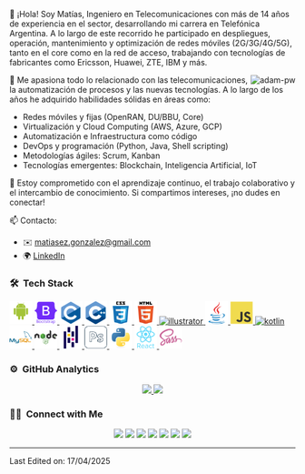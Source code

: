 👋 ¡Hola! Soy Matías, Ingeniero en Telecomunicaciones con más de 14 años de experiencia en el sector, desarrollando mi carrera en Telefónica Argentina. A lo largo de este recorrido he participado en despliegues, operación, mantenimiento y optimización de redes móviles (2G/3G/4G/5G), tanto en el core como en la red de acceso, trabajando con tecnologías de fabricantes como Ericsson, Huawei, ZTE, IBM y más.


<p><img align="right" src="https://github.com/Adam-pw/Adam-pw/blob/main/animation_500_kxa883sd.gif" alt="adam-pw" /></p>



🧠 Me apasiona todo lo relacionado con las telecomunicaciones, la automatización de procesos y las nuevas tecnologías. A lo largo de los años he adquirido habilidades sólidas en áreas como:

- Redes móviles y fijas (OpenRAN, DU/BBU, Core)
- Virtualización y Cloud Computing (AWS, Azure, GCP)
- Automatización e Infraestructura como código
- DevOps y programación (Python, Java, Shell scripting)
- Metodologías ágiles: Scrum, Kanban
- Tecnologías emergentes: Blockchain, Inteligencia Artificial, IoT

🔗 Estoy comprometido con el aprendizaje continuo, el trabajo colaborativo y el intercambio de conocimiento. Si compartimos intereses, ¡no dudes en conectar!


📫 Contacto:
- ✉️ matiasez.gonzalez@gmail.com
- 🌍 [LinkedIn](https://www.linkedin.com/in/maezgonz)



### 🛠 &nbsp;Tech Stack

<p align="left"> <a href="https://developer.android.com" target="_blank" rel="noreferrer"> <img
      src="https://raw.githubusercontent.com/devicons/devicon/master/icons/android/android-original-wordmark.svg"
      alt="android" width="40" height="40" /> </a> <a href="https://getbootstrap.com" target="_blank" rel="noreferrer">
    <img src="https://raw.githubusercontent.com/devicons/devicon/master/icons/bootstrap/bootstrap-plain-wordmark.svg"
      alt="bootstrap" width="40" height="40" /> </a> <a href="https://www.cprogramming.com/" target="_blank"
    rel="noreferrer"> <img src="https://raw.githubusercontent.com/devicons/devicon/master/icons/c/c-original.svg"
      alt="c" width="40" height="40" /> </a> <a href="https://www.w3schools.com/cpp/" target="_blank" rel="noreferrer">
    <img src="https://raw.githubusercontent.com/devicons/devicon/master/icons/cplusplus/cplusplus-original.svg"
      alt="cplusplus" width="40" height="40" /> </a> <a href="https://www.w3schools.com/css/" target="_blank"
    rel="noreferrer"> <img
      src="https://raw.githubusercontent.com/devicons/devicon/master/icons/css3/css3-original-wordmark.svg" alt="css3"
      width="40" height="40" /> </a> <a href="https://www.w3.org/html/" target="_blank" rel="noreferrer"> <img
      src="https://raw.githubusercontent.com/devicons/devicon/master/icons/html5/html5-original-wordmark.svg"
      alt="html5" width="40" height="40" /> </a> <a href="https://www.adobe.com/in/products/illustrator.html"
    target="_blank" rel="noreferrer"> <img
      src="https://www.vectorlogo.zone/logos/adobe_illustrator/adobe_illustrator-icon.svg" alt="illustrator" width="40"
      height="40" /> </a> <a href="https://www.java.com" target="_blank" rel="noreferrer"> <img
      src="https://raw.githubusercontent.com/devicons/devicon/master/icons/java/java-original.svg" alt="java" width="40"
      height="40" /> </a> <a href="https://developer.mozilla.org/en-US/docs/Web/JavaScript" target="_blank"
    rel="noreferrer"> <img
      src="https://raw.githubusercontent.com/devicons/devicon/master/icons/javascript/javascript-original.svg"
      alt="javascript" width="40" height="40" /> </a> <a href="https://kotlinlang.org" target="_blank" rel="noreferrer">
    <img src="https://www.vectorlogo.zone/logos/kotlinlang/kotlinlang-icon.svg" alt="kotlin" width="40" height="40" />
  </a> <a href="https://www.mysql.com/" target="_blank" rel="noreferrer"> <img
      src="https://raw.githubusercontent.com/devicons/devicon/master/icons/mysql/mysql-original-wordmark.svg"
      alt="mysql" width="40" height="40" /> </a> </a> <a href="https://nodejs.org" target="_blank" rel="noreferrer"> <img
      src="https://raw.githubusercontent.com/devicons/devicon/master/icons/nodejs/nodejs-original-wordmark.svg"
      alt="nodejs" width="40" height="40" /> </a> <a href="https://pandas.pydata.org/" target="_blank" rel="noreferrer">
    <img
      src="https://raw.githubusercontent.com/devicons/devicon/2ae2a900d2f041da66e950e4d48052658d850630/icons/pandas/pandas-original.svg"
      alt="pandas" width="40" height="40" /> </a> <a href="https://www.photoshop.com/en" target="_blank"
    rel="noreferrer"> <img
      src="https://raw.githubusercontent.com/devicons/devicon/master/icons/photoshop/photoshop-line.svg" alt="photoshop"
      width="40" height="40" /> </a> <a href="https://www.python.org" target="_blank" rel="noreferrer"> <img
      src="https://raw.githubusercontent.com/devicons/devicon/master/icons/python/python-original.svg" alt="python"
      width="40" height="40" /> </a> <a href="https://reactjs.org/" target="_blank" rel="noreferrer"> <img
      src="https://raw.githubusercontent.com/devicons/devicon/master/icons/react/react-original-wordmark.svg"
      alt="react" width="40" height="40" /> </a> <a href="https://sass-lang.com" target="_blank" rel="noreferrer"> <img
      src="https://raw.githubusercontent.com/devicons/devicon/master/icons/sass/sass-original.svg" alt="sass" width="40"
      height="40" /> </a> </p>

### ⚙️ &nbsp;GitHub Analytics

<p align="center">
<a href="https://github.com/AVS1508">
  <img height="180em" src="https://github-readme-stats-eight-theta.vercel.app/api?username=maezgonz&show_icons=true&theme=algolia&include_all_commits=true&count_private=true"/>
  <img height="180em" src="https://github-readme-stats-eight-theta.vercel.app/api/top-langs/?username=maezgonz&layout=compact&langs_count=8&theme=algolia"/>
</a>
</p>

### 🤝🏻 &nbsp;Connect with Me

<p align="center">
<a href="https://www.maezgonz.com"><img src="https://img.shields.io/badge/www.maezgonz.com-3423A6?style=flat&logo=Google-Chrome&logoColor=white"/></a>
<a href="https://linkedin.com/in/maezgonz"><img src="https://img.shields.io/badge/-maezgonzstyle=flat&logo=Linkedin&logoColor=white"/></a>
<a href="mailto:matiasez.gonzalez@gmail.com"><img src="https://img.shields.io/badge/-matiasez.gonzalez@gmail.com-D14836?style=flat&logo=Gmail&logoColor=white"/></a>
<a href="https://instagram.com/maezgonz"><img src="https://img.shields.io/badge/-@maezgonz-E4405F?style=flat&logo=Instagram&logoColor=white"/></a>
<a href="https://facebook.com/maezgonz"><img src="https://img.shields.io/badge/-@maezgonz-1877F2?style=flat&logo=Facebook&logoColor=white"/></a>
<a href="https://www.pinterest.ca/maezgonz"><img src="https://img.shields.io/badge/-@maezgonz-BD081C?style=flat&logo=Pinterest&logoColor=white"/></a>
<a href="https://www.behance.net/maezgonz"><img src="https://img.shields.io/badge/-@maezgonz-1769FF?style=flat&logo=Behance&logoColor=white"/></a>
</p>


-----
Last Edited on: 17/04/2025
